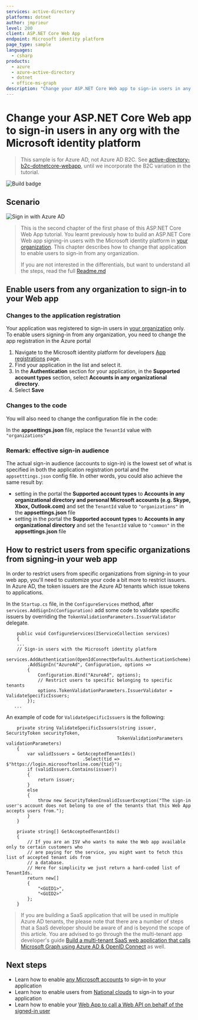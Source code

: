 ```yaml
---
services: active-directory
platforms: dotnet
author: jmprieur
level: 200
client: ASP.NET Core Web App
endpoint: Microsoft identity platform
page_type: sample
languages:
  - csharp  
products:
  - azure
  - azure-active-directory  
  - dotnet
  - office-ms-graph
description: "Change your ASP.NET Core Web app to sign-in users in any org with the Microsoft identity platform"
---
```

# Change your ASP.NET Core Web app to sign-in users in any org with the Microsoft identity platform

> This sample is for Azure AD, not Azure AD B2C. See [active-directory-b2c-dotnetcore-webapp](https://github.com/Azure-Samples/active-directory-b2c-dotnetcore-webapp), until we incorporate the B2C variation in the tutorial.

![Build badge](https://identitydivision.visualstudio.com/_apis/public/build/definitions/a7934fdd-dcde-4492-a406-7fad6ac00e17/514/badge)

## Scenario

![Sign in with Azure AD](ReadmeFiles/sign-in.png)

> This is the second chapter of the first phase of this ASP.NET Core Web App tutorial. You learnt previously how to build an ASP.NET Core Web app signing-in users with the Microsoft identity platform in [your organization](../1-1-MyOrg). This chapter describes how to change that application to enable users to sign-in from any organization.
>
> If you are not interested in the differentials, but want to understand all the steps, read the full [Readme.md](./Readme.md)

## Enable users from any organization to sign-in to your Web app

### Changes to the application registration

Your application was registered to sign-in users in [your organization](../1-1-MyOrg) only. To enable users signing-in from any organization, you need to change the app registration in the Azure portal

1. Navigate to the Microsoft identity platform for developers [App registrations](https://go.microsoft.com/fwlink/?linkid=2083908) page.
1. Find your application in the list and select it.
1. In the **Authentication** section for your application, in the **Supported account types** section, select **Accounts in any organizational directory**.
1. Select **Save**

### Changes to the code

You will also need to change the configuration file in the code:

In the **appsettings.json** file, replace the `TenantId` value with `"organizations"`

### Remark: effective sign-in audience

The actual sign-in audience (accounts to sign-in) is the lowest set of what is specified in both the application registration portal and the `appsetttings.json` config file. In other words, you could also achieve the same result by:

- setting in the portal the **Supported account types** to **Accounts in any organizational directory and personal Microsoft accounts (e.g. Skype, Xbox, Outlook.com)** and set the `TenantId` value to `"organizations"` in the **appsettings.json** file
- setting in the portal the **Supported account types** to **Accounts in any organizational directory** and set the `TenantId` value to `"common"` in the **appsettings.json** file

## How to restrict users from specific organizations from signing-in your web app

In order to restrict users from specific organizations from signing-in to your web app, you'll need to customize your code a bit more to restrict issuers. In Azure AD, the token issuers are the Azure AD tenants which issue tokens to applications.

In the `Startup.cs` file, in the `ConfigureServices` method, after `services.AddSignIn(Configuration)` add some code to validate specific issuers by overriding the `TokenValidationParameters.IssuerValidator` delegate.

```CSharp
    public void ConfigureServices(IServiceCollection services)
    {
    ...
    // Sign-in users with the Microsoft identity platform
    services.AddAuthentication(OpenIdConnectDefaults.AuthenticationScheme)
        .AddSignIn("AzureAd", Configuration, options => 
        {
            Configuration.Bind("AzureAd", options);
            // Restrict users to specific belonging to specific tenants
            options.TokenValidationParameters.IssuerValidator = ValidateSpecificIssuers;
        });
   ...
```

An example of code for `ValidateSpecificIssuers` is the following:

```CSharp
    private string ValidateSpecificIssuers(string issuer, SecurityToken securityToken,
                                          TokenValidationParameters validationParameters)
    {
        var validIssuers = GetAcceptedTenantIds()
                             .Select(tid => $"https://login.microsoftonline.com/{tid}");
        if (validIssuers.Contains(issuer))
        {
            return issuer;
        }
        else
        {
            throw new SecurityTokenInvalidIssuerException("The sign-in user's account does not belong to one of the tenants that this Web App accepts users from.");
        }
    }

    private string[] GetAcceptedTenantIds()
    {
        // If you are an ISV who wants to make the Web app available only to certain customers who
        // are paying for the service, you might want to fetch this list of accepted tenant ids from
        // a database.
        // Here for simplicity we just return a hard-coded list of TenantIds.
        return new[]
        {
            "<GUID1>",
            "<GUID2>"
        };
    }
```

> If you are building a SaaS application that will be used in multiple Azure AD tenants, the please note that there are a number of steps that a SaaS developer should be aware of and is beyond the scope of this article. You are advised to go through the the multi-tenant app developer's guide [Build a multi-tenant SaaS web application that calls Microsoft Graph using Azure AD & OpenID Connect](../2-WebApp-graph-user/2-3-Multi-Tenant/Readme.md) as well.

## Next steps

- Learn how to enable [any Microsoft accounts](../1-3-AnyOrgOrPersonal) to sign-in to your application
- Learn how to enable users from [National clouds](../1-4-Sovereign) to sign-in to your application
- Learn how to enable your [Web App to call a Web API on behalf of the signed-in user](../../2-WebApp-graph-user)
